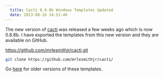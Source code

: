 ```yaml
---
  title: Cacti 0.8.8b Windows Templates Updated
  date: 2013-08-16 14:51:40
---
```


The new version of [cacti](http://www.cacti.net "http\://www.cacti.net") was
released a few weeks ago which is now 0.8.8b. I have exported the templates from
this new version and they are available on GitHub.

<https://github.com/mrlesmithjr/cacti.git>

```bash
git clone https://github.com/mrlesmithjr/cacti/
```

Go
[here](https://everythingshouldbevirtual.com/cacti-templates-for-windows "http\://everythingshouldbevirtual.com/cacti-templates-for-windows")
for older versions of these templates.
